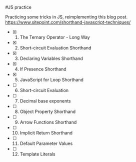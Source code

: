 #JS practice

Practicing some tricks in JS, reimplementing this blog post.
https://www.sitepoint.com/shorthand-javascript-techniques/

- [x] 1. The Ternary Operator - Long Way
- [x] 2. Short-circuit Evaluation Shorthand
- [x] 3. Declaring Variables Shorthand
- [x] 4. If Presence Shorthand
- [x] 5. JavaScript for Loop Shorthand
- [ ] 6. Short-circuit Evaluation
- [ ] 7. Decimal base exponents
- [ ] 8. Object Property Shorthand
- [ ] 9. Arrow Functions Shorthand
- [ ] 10. Implicit Return Shorthand
- [ ] 11. Default Parameter Values
- [ ] 12. Template Literals







